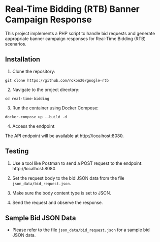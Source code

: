 # Real-Time Bidding (RTB) Banner Campaign Response

This project implements a PHP script to handle bid requests and generate appropriate banner campaign responses for Real-Time Bidding (RTB) scenarios.

## Installation

1. Clone the repository:

```
git clone https://github.com/rokon20/google-rtb
```

2. Navigate to the project directory:

```
cd real-time-bidding
```

3. Run the container using Docker Compose:

```
docker-compose up --build -d
```

4. Access the endpoint:

The API endpoint will be available at http://localhost:8080.

## Testing

1. Use a tool like Postman to send a POST request to the endpoint: http://localhost:8080.

2. Set the request body to the bid JSON data from the file `json_data/bid_request.json`.

3. Make sure the body content type is set to JSON.

4. Send the request and observe the response.

## Sample Bid JSON Data

- Please refer to the file `json_data/bid_request.json` for a sample bid JSON data.
